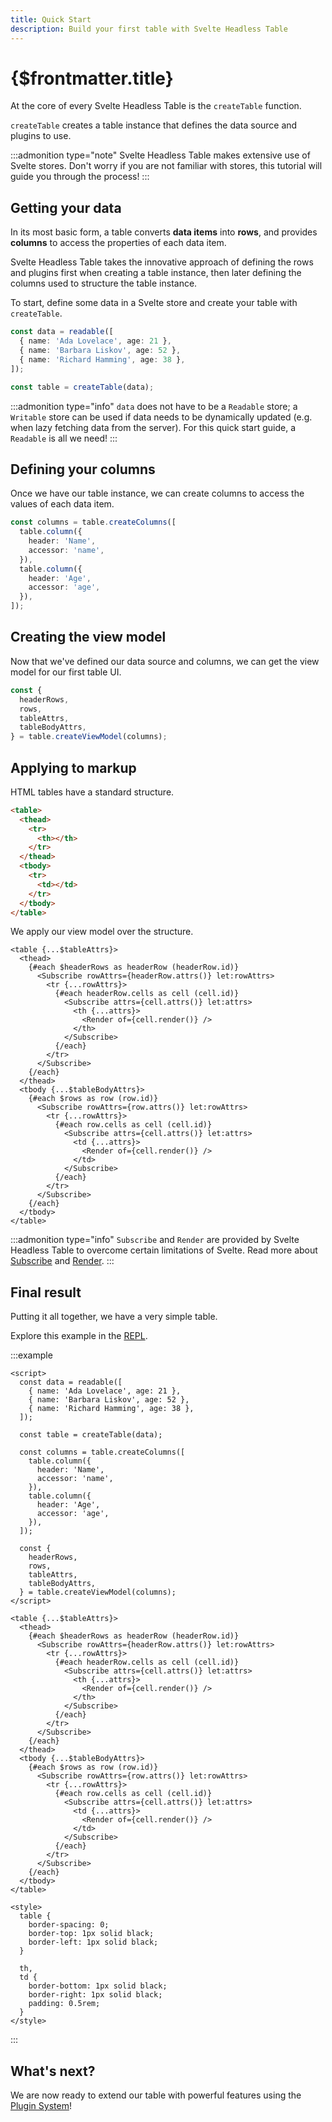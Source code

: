 ```yaml
---
title: Quick Start
description: Build your first table with Svelte Headless Table
---
```


# {$frontmatter.title}

At the core of every Svelte Headless Table is the `createTable` function.

`createTable` creates a table instance that defines the data source and plugins to use.

:::admonition type="note"
Svelte Headless Table makes extensive use of Svelte stores. Don't worry if you are not familiar with stores, this tutorial will guide you through the process!
:::

## Getting your data

In its most basic form, a table converts **data items** into **rows**, and provides **columns** to access the properties of each data item.

Svelte Headless Table takes the innovative approach of defining the rows and plugins first when creating a table instance, then later defining the columns used to structure the table instance.

To start, define some data in a Svelte store and create your table with `createTable`.

```ts
const data = readable([
  { name: 'Ada Lovelace', age: 21 },
  { name: 'Barbara Liskov', age: 52 },
  { name: 'Richard Hamming', age: 38 },
]);

const table = createTable(data);
```

:::admonition type="info"
`data` does not have to be a `Readable` store; a `Writable` store can be used if data needs to be dynamically updated (e.g. when lazy fetching data from the server). For this quick start guide, a `Readable` is all we need!
:::

## Defining your columns

Once we have our table instance, we can create columns to access the values of each data item.

```ts
const columns = table.createColumns([
  table.column({
    header: 'Name',
    accessor: 'name',
  }),
  table.column({
    header: 'Age',
    accessor: 'age',
  }),
]);
```

## Creating the view model

Now that we've defined our data source and columns, we can get the view model for our first table UI.

<!-- prettier-ignore -->
```ts
const {
  headerRows,
  rows,
  tableAttrs,
  tableBodyAttrs,
} = table.createViewModel(columns);
```

## Applying to markup

HTML tables have a standard structure.

```html
<table>
  <thead>
    <tr>
      <th></th>
    </tr>
  </thead>
  <tbody>
    <tr>
      <td></td>
    </tr>
  </tbody>
</table>
```

We apply our view model over the structure.

```svelte
<table {...$tableAttrs}>
  <thead>
    {#each $headerRows as headerRow (headerRow.id)}
      <Subscribe rowAttrs={headerRow.attrs()} let:rowAttrs>
        <tr {...rowAttrs}>
          {#each headerRow.cells as cell (cell.id)}
            <Subscribe attrs={cell.attrs()} let:attrs>
              <th {...attrs}>
                <Render of={cell.render()} />
              </th>
            </Subscribe>
          {/each}
        </tr>
      </Subscribe>
    {/each}
  </thead>
  <tbody {...$tableBodyAttrs}>
    {#each $rows as row (row.id)}
      <Subscribe rowAttrs={row.attrs()} let:rowAttrs>
        <tr {...rowAttrs}>
          {#each row.cells as cell (cell.id)}
            <Subscribe attrs={cell.attrs()} let:attrs>
              <td {...attrs}>
                <Render of={cell.render()} />
              </td>
            </Subscribe>
          {/each}
        </tr>
      </Subscribe>
    {/each}
  </tbody>
</table>
```

:::admonition type="info"
`Subscribe` and `Render` are provided by Svelte Headless Table to overcome certain limitations of Svelte. Read more about [Subscribe](../api/--subscribe.md) and [Render](../api/--render).
:::

## Final result

Putting it all together, we have a very simple table.

Explore this example in the [REPL](https://svelte.dev/repl/08cb356f4fad4c03ae331fe8ca77c726?version=3.48.0).

<script>
  import QuickStartDemo from './_QuickStartDemo.svelte';
</script>
<QuickStartDemo />

:::example

<!-- prettier-ignore -->
```svelte
<script>
  const data = readable([
    { name: 'Ada Lovelace', age: 21 },
    { name: 'Barbara Liskov', age: 52 },
    { name: 'Richard Hamming', age: 38 },
  ]);

  const table = createTable(data);

  const columns = table.createColumns([
    table.column({
      header: 'Name',
      accessor: 'name',
    }),
    table.column({
      header: 'Age',
      accessor: 'age',
    }),
  ]);

  const {
    headerRows,
    rows,
    tableAttrs,
    tableBodyAttrs,
  } = table.createViewModel(columns);
</script>

<table {...$tableAttrs}>
  <thead>
    {#each $headerRows as headerRow (headerRow.id)}
      <Subscribe rowAttrs={headerRow.attrs()} let:rowAttrs>
        <tr {...rowAttrs}>
          {#each headerRow.cells as cell (cell.id)}
            <Subscribe attrs={cell.attrs()} let:attrs>
              <th {...attrs}>
                <Render of={cell.render()} />
              </th>
            </Subscribe>
          {/each}
        </tr>
      </Subscribe>
    {/each}
  </thead>
  <tbody {...$tableBodyAttrs}>
    {#each $rows as row (row.id)}
      <Subscribe rowAttrs={row.attrs()} let:rowAttrs>
        <tr {...rowAttrs}>
          {#each row.cells as cell (cell.id)}
            <Subscribe attrs={cell.attrs()} let:attrs>
              <td {...attrs}>
                <Render of={cell.render()} />
              </td>
            </Subscribe>
          {/each}
        </tr>
      </Subscribe>
    {/each}
  </tbody>
</table>

<style>
  table {
    border-spacing: 0;
    border-top: 1px solid black;
    border-left: 1px solid black;
  }

  th,
  td {
    border-bottom: 1px solid black;
    border-right: 1px solid black;
    padding: 0.5rem;
  }
</style>
```

:::

## What's next?

We are now ready to extend our table with powerful features using the [Plugin System](../plugins/overview.md)!
